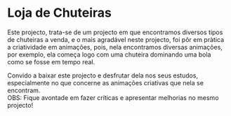 # Loja de Chuteiras
<p>
  Este projecto, trata-se de um projecto em que encontramos diversos tipos de chuteiras a venda, e o mais agradável neste projecto, foi pôr em pràtica a criatividade em  animaçôes, pois, nela encontramos diversas animações, por exemplo, ela começa logo com uma chuteira dominando uma bola como se fosse em tempo real.
</p>

<p>
  Convido a baixar este projecto e desfrutar dela nos seus estudos, especialmente no que concerne as animações criativas que nela se encontram. <br>
  OBS: Fique avontade em fazer críticas e apresentar melhorias no mesmo projecto!
</p>
